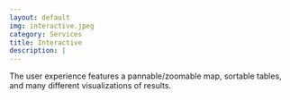 ```yaml
---
layout: default
img: interactive.jpeg
category: Services
title: Interactive
description: |
---
```

The user experience features a pannable/zoomable map, sortable tables, and many different visualizations of results.
